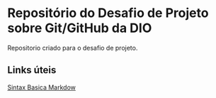 # Repositório do Desafio de Projeto sobre Git/GitHub da DIO
Repositorio criado para o desafio de projeto.


## Links úteis 
[Sintax Basica Markdow](https://www.markdownguide.org/basic-syntax/)
